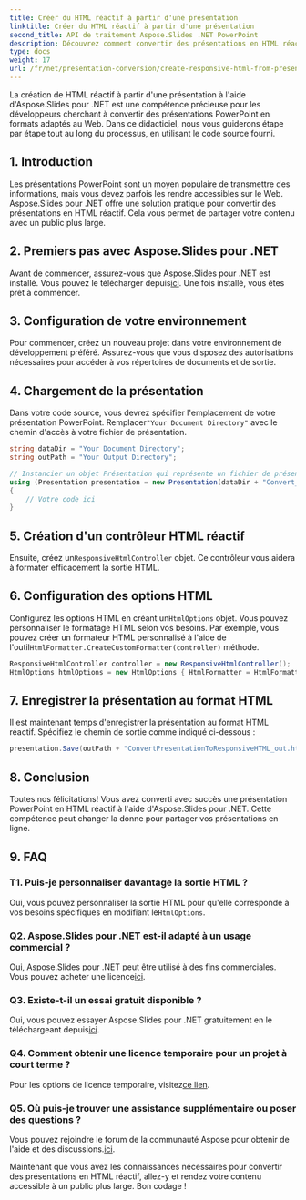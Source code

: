```yaml
---
title: Créer du HTML réactif à partir d'une présentation
linktitle: Créer du HTML réactif à partir d'une présentation
second_title: API de traitement Aspose.Slides .NET PowerPoint
description: Découvrez comment convertir des présentations en HTML réactif à l'aide d'Aspose.Slides pour .NET. Créez du contenu attrayant qui s’adapte parfaitement à tous les appareils.
type: docs
weight: 17
url: /fr/net/presentation-conversion/create-responsive-html-from-presentation/
---
```


La création de HTML réactif à partir d'une présentation à l'aide d'Aspose.Slides pour .NET est une compétence précieuse pour les développeurs cherchant à convertir des présentations PowerPoint en formats adaptés au Web. Dans ce didacticiel, nous vous guiderons étape par étape tout au long du processus, en utilisant le code source fourni.

## 1. Introduction

Les présentations PowerPoint sont un moyen populaire de transmettre des informations, mais vous devez parfois les rendre accessibles sur le Web. Aspose.Slides pour .NET offre une solution pratique pour convertir des présentations en HTML réactif. Cela vous permet de partager votre contenu avec un public plus large.

## 2. Premiers pas avec Aspose.Slides pour .NET

 Avant de commencer, assurez-vous que Aspose.Slides pour .NET est installé. Vous pouvez le télécharger depuis[ici](https://releases.aspose.com/slides/net/). Une fois installé, vous êtes prêt à commencer.

## 3. Configuration de votre environnement

Pour commencer, créez un nouveau projet dans votre environnement de développement préféré. Assurez-vous que vous disposez des autorisations nécessaires pour accéder à vos répertoires de documents et de sortie.

## 4. Chargement de la présentation

Dans votre code source, vous devrez spécifier l'emplacement de votre présentation PowerPoint. Remplacer`"Your Document Directory"` avec le chemin d'accès à votre fichier de présentation.

```csharp
string dataDir = "Your Document Directory";
string outPath = "Your Output Directory";

// Instancier un objet Présentation qui représente un fichier de présentation
using (Presentation presentation = new Presentation(dataDir + "Convert_HTML.pptx"))
{
    // Votre code ici
}
```

## 5. Création d'un contrôleur HTML réactif

 Ensuite, créez un`ResponsiveHtmlController` objet. Ce contrôleur vous aidera à formater efficacement la sortie HTML.

## 6. Configuration des options HTML

 Configurez les options HTML en créant un`HtmlOptions` objet. Vous pouvez personnaliser le formatage HTML selon vos besoins. Par exemple, vous pouvez créer un formateur HTML personnalisé à l'aide de l'outil`HtmlFormatter.CreateCustomFormatter(controller)` méthode.

```csharp
ResponsiveHtmlController controller = new ResponsiveHtmlController();
HtmlOptions htmlOptions = new HtmlOptions { HtmlFormatter = HtmlFormatter.CreateCustomFormatter(controller) };
```

## 7. Enregistrer la présentation au format HTML

Il est maintenant temps d'enregistrer la présentation au format HTML réactif. Spécifiez le chemin de sortie comme indiqué ci-dessous :

```csharp
presentation.Save(outPath + "ConvertPresentationToResponsiveHTML_out.html", SaveFormat.Html, htmlOptions);
```

## 8. Conclusion

Toutes nos félicitations! Vous avez converti avec succès une présentation PowerPoint en HTML réactif à l'aide d'Aspose.Slides pour .NET. Cette compétence peut changer la donne pour partager vos présentations en ligne.

## 9. FAQ

### T1. Puis-je personnaliser davantage la sortie HTML ?
 Oui, vous pouvez personnaliser la sortie HTML pour qu'elle corresponde à vos besoins spécifiques en modifiant le`HtmlOptions`.

### Q2. Aspose.Slides pour .NET est-il adapté à un usage commercial ?
 Oui, Aspose.Slides pour .NET peut être utilisé à des fins commerciales. Vous pouvez acheter une licence[ici](https://purchase.aspose.com/buy).

### Q3. Existe-t-il un essai gratuit disponible ?
 Oui, vous pouvez essayer Aspose.Slides pour .NET gratuitement en le téléchargeant depuis[ici](https://releases.aspose.com/).

### Q4. Comment obtenir une licence temporaire pour un projet à court terme ?
 Pour les options de licence temporaire, visitez[ce lien](https://purchase.aspose.com/temporary-license/).

### Q5. Où puis-je trouver une assistance supplémentaire ou poser des questions ?
 Vous pouvez rejoindre le forum de la communauté Aspose pour obtenir de l'aide et des discussions.[ici](https://forum.aspose.com/).

Maintenant que vous avez les connaissances nécessaires pour convertir des présentations en HTML réactif, allez-y et rendez votre contenu accessible à un public plus large. Bon codage !